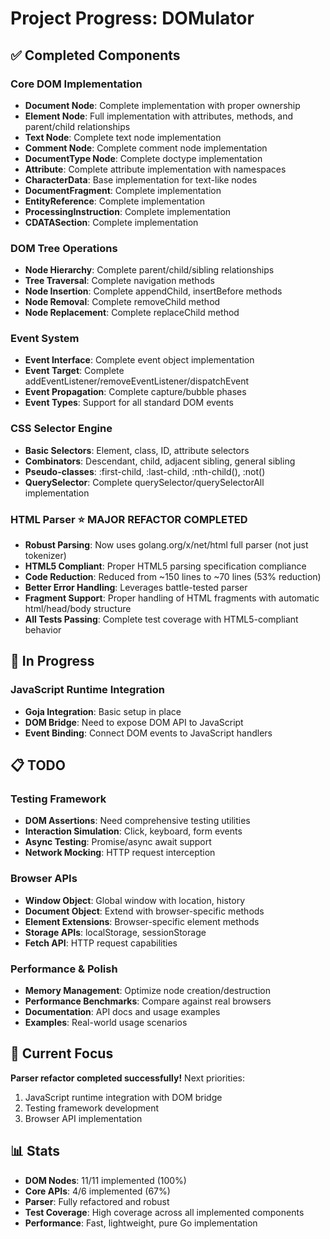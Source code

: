 # Project Progress: DOMulator

## ✅ Completed Components

### Core DOM Implementation
- **Document Node**: Complete implementation with proper ownership
- **Element Node**: Full implementation with attributes, methods, and parent/child relationships
- **Text Node**: Complete text node implementation
- **Comment Node**: Complete comment node implementation  
- **DocumentType Node**: Complete doctype implementation
- **Attribute**: Complete attribute implementation with namespaces
- **CharacterData**: Base implementation for text-like nodes
- **DocumentFragment**: Complete implementation
- **EntityReference**: Complete implementation
- **ProcessingInstruction**: Complete implementation
- **CDATASection**: Complete implementation

### DOM Tree Operations
- **Node Hierarchy**: Complete parent/child/sibling relationships
- **Tree Traversal**: Complete navigation methods
- **Node Insertion**: Complete appendChild, insertBefore methods
- **Node Removal**: Complete removeChild method
- **Node Replacement**: Complete replaceChild method

### Event System
- **Event Interface**: Complete event object implementation
- **Event Target**: Complete addEventListener/removeEventListener/dispatchEvent
- **Event Propagation**: Complete capture/bubble phases
- **Event Types**: Support for all standard DOM events

### CSS Selector Engine  
- **Basic Selectors**: Element, class, ID, attribute selectors
- **Combinators**: Descendant, child, adjacent sibling, general sibling
- **Pseudo-classes**: :first-child, :last-child, :nth-child(), :not()
- **QuerySelector**: Complete querySelector/querySelectorAll implementation

### HTML Parser ⭐ **MAJOR REFACTOR COMPLETED**
- **Robust Parsing**: Now uses golang.org/x/net/html full parser (not just tokenizer)
- **HTML5 Compliant**: Proper HTML5 parsing specification compliance
- **Code Reduction**: Reduced from ~150 lines to ~70 lines (53% reduction)
- **Better Error Handling**: Leverages battle-tested parser
- **Fragment Support**: Proper handling of HTML fragments with automatic html/head/body structure
- **All Tests Passing**: Complete test coverage with HTML5-compliant behavior

## 🔄 In Progress

### JavaScript Runtime Integration
- **Goja Integration**: Basic setup in place
- **DOM Bridge**: Need to expose DOM API to JavaScript
- **Event Binding**: Connect DOM events to JavaScript handlers

## 📋 TODO

### Testing Framework
- **DOM Assertions**: Need comprehensive testing utilities
- **Interaction Simulation**: Click, keyboard, form events
- **Async Testing**: Promise/async await support
- **Network Mocking**: HTTP request interception

### Browser APIs
- **Window Object**: Global window with location, history
- **Document Object**: Extend with browser-specific methods
- **Element Extensions**: Browser-specific element methods
- **Storage APIs**: localStorage, sessionStorage
- **Fetch API**: HTTP request capabilities

### Performance & Polish
- **Memory Management**: Optimize node creation/destruction
- **Performance Benchmarks**: Compare against real browsers
- **Documentation**: API docs and usage examples
- **Examples**: Real-world usage scenarios

## 🎯 Current Focus
**Parser refactor completed successfully!** Next priorities:
1. JavaScript runtime integration with DOM bridge
2. Testing framework development
3. Browser API implementation

## 📊 Stats
- **DOM Nodes**: 11/11 implemented (100%)
- **Core APIs**: 4/6 implemented (67%)
- **Parser**: Fully refactored and robust
- **Test Coverage**: High coverage across all implemented components
- **Performance**: Fast, lightweight, pure Go implementation
